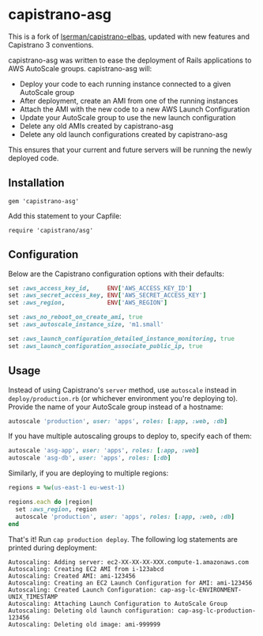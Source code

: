 # capistrano-asg

This is a fork of [lserman/capistrano-elbas](https://github.com/lserman/capistrano-elbas), updated with new features and Capistrano 3 conventions.

capistrano-asg was written to ease the deployment of Rails applications to AWS AutoScale groups. capistrano-asg will:

- Deploy your code to each running instance connected to a given AutoScale group
- After deployment, create an AMI from one of the running instances
- Attach the AMI with the new code to a new AWS Launch Configuration
- Update your AutoScale group to use the new launch configuration
- Delete any old AMIs created by capistrano-asg
- Delete any old launch configurations created by capistrano-asg

This ensures that your current and future servers will be running the newly deployed code.

## Installation

`gem 'capistrano-asg'`

Add this statement to your Capfile:

`require 'capistrano/asg'`

## Configuration

Below are the Capistrano configuration options with their defaults:

```ruby
set :aws_access_key_id,     ENV['AWS_ACCESS_KEY_ID']
set :aws_secret_access_key, ENV['AWS_SECRET_ACCESS_KEY']
set :aws_region,            ENV['AWS_REGION']

set :aws_no_reboot_on_create_ami, true
set :aws_autoscale_instance_size, 'm1.small'

set :aws_launch_configuration_detailed_instance_monitoring, true
set :aws_launch_configuration_associate_public_ip, true
```

## Usage

Instead of using Capistrano's `server` method, use `autoscale` instead in `deploy/production.rb` (or
whichever environment you're deploying to). Provide the name of your AutoScale group instead of a
hostname:

```ruby
autoscale 'production', user: 'apps', roles: [:app, :web, :db]
```

If you have multiple autoscaling groups to deploy to, specify each of them:

```ruby
autoscale 'asg-app', user: 'apps', roles: [:app, :web]
autoscale 'asg-db', user: 'apps', roles: [:db]
```

Similarly, if you are deploying to multiple regions:

```ruby
regions = %w(us-east-1 eu-west-1)

regions.each do |region|
  set :aws_region, region
  autoscale 'production', user: 'apps', roles: [:app, :web, :db]
end
```

That's it! Run `cap production deploy`. The following log statements are printed
during deployment:

```
Autoscaling: Adding server: ec2-XX-XX-XX-XXX.compute-1.amazonaws.com
Autoscaling: Creating EC2 AMI from i-123abcd
Autoscaling: Created AMI: ami-123456
Autoscaling: Creating an EC2 Launch Configuration for AMI: ami-123456
Autoscaling: Created Launch Configuration: cap-asg-lc-ENVIRONMENT-UNIX_TIMESTAMP
Autoscaling: Attaching Launch Configuration to AutoScale Group
Autoscaling: Deleting old launch configuration: cap-asg-lc-production-123456
Autoscaling: Deleting old image: ami-999999
```
